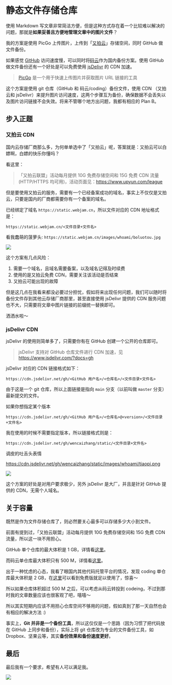 # 静态文件存储仓库

使用 Markdown 写文章非常简洁方便，但是这种方式存在着一个比较难以解决的问题，那就是**如果妥善且方便地管理文章中的图片文件**？

我的方案是使用 PicGo 上传图片，上传到「[又拍云](https://www.upyun.com/)」存储空间，同时 GitHub 做文件备份。

如果感觉 [GitHub](https://github.com/) 访问速度慢，可以同时将[码云](https://gitee.com/)作为国内备份方案。使用 GitHub 做文件备份还有一个好处是可以免费使用 [jsDelivr](https://www.jsdelivr.com/) 的 CDN 加速。

> [PicGo](https://github.com/Molunerfinn/PicGo/) 是一个用于快速上传图片并获取图片 URL 链接的工具

这个方案是使用 git 仓库（GitHub 和 码云/coding）备份文件，使用 CDN （又拍云和 jsDelivr）来提升图片访问速度，这两个步骤互为备份，确保数据不会丢失以及图片访问链接不会失效。将来不管哪个地方出问题，我都有相应的 Plan B。


## 步入正题

### 又拍云 CDN

国内云存储厂商那么多，为何单单选中了「又拍云」呢，答案就是：又拍云可以白嫖啊，白嫖的快乐你懂吗？

看这里：

> 「又拍云联盟」活动每月提供 10G 免费存储空间和 15G 免费 CDN 流量(HTTP/HTTPS 均可用)，活动页面见：https://www.upyun.com/league

但是要使用又拍云的服务，需要有一个已经备案成功的域名，事实上不仅仅是又拍云，只要是国内的厂商都需要你有一个备案的域名。

已经绑定了域名 `https://static.webjam.cn`，所以文件对应的 CDN 地址格式是：

```
https://static.webjam.cn/<文件目录+文件名>
```

看我蠢萌的菠萝头: `https://static.webjam.cn/images/whoami/boluotou.jpg`

![](https://static.webjam.cn/images/whoami/boluotou.jpg)

这个方案有几点风险：

1. 需要一个域名，且域名需要备案，以及域名记得及时续费
2. 使用的是又拍云免费 CDN，需要关注该活动是否结束
3. 又拍云可能出现的故障

但是这几点在我看来都没必要过分担忧，假如将来出现任何问题，我们可以随时将备份文件存到其他云存储厂商那里，甚至直接使用 jsDelivr 提供的 CDN 服务问题也不大，只需要将文章中图片链接的前缀统一替换即可。

洒洒水啦～

### jsDelivr CDN

jsDelivr 的使用则简单多了，只需要你有在 GitHub 创建一个公开的仓库即可。

> jsDelivr 支持对 GitHub 仓库文件进行 CDN 加速，见 https://www.jsdelivr.com/?docs=gh

jsDelivr 对应的 CDN 链接格式如下：

```
https://cdn.jsdelivr.net/gh/<GitHub 用户名>/<仓库名>/<文件目录+文件名>
```

由于这是一个 git 仓库，所以上面链接是指向 `main` 分支（以前叫做 `master` 分支）最新提交的文件。

如果你想指定某个版本

```
https://cdn.jsdelivr.net/gh/<GitHub 用户名>/<仓库名>@<version>/<文件目录+文件名>
```

我在使用的时候不需要指定版本，所以链接格式则是：

```
https://cdn.jsdelivr.net/gh/wencaizhang/static/<文件目录+文件名>
```

调皮的吐舌头表情

https://cdn.jsdelivr.net/gh/wencaizhang/static/images/whoami/tiaopi.png

![](https://static.webjam.cn/images/whoami/tiaopi.png)

这个方案的好处是对用户要求极少，另外 jsDelivr 是大厂，并且是针对 GitHub 提供的 CDN，无需个人域名。

## 关于容量

既然是作为文件存储仓库了，则必然要关心最多可以存储多少大小到文件。

前面有提到过，「又拍云联盟」活动每月提供 10G 免费存储空间和 15G 免费 CDN 流量，所以这一块不用担心。

GitHub 单个仓库的最大体积是 1 GB，详情看[这里](https://docs.github.com/cn/free-pro-team@latest/github/managing-large-files/what-is-my-disk-quota)。

而码云单仓库最大体积只有 500 M，详情看[这里](https://gitee.com/help/articles/4232#article-header0)。

出于一种忧虑的心态，我看了眼国内其他代码托管平台的情况，发现 coding 单仓库最大体积是 2 GB，在[这里](https://coding.net/pricing)可以看到免费版就足以使用了，惊喜～

所以如果仓库体积超过 500 M 之后，可以考虑从码云转投到 codeing，不过到那时我的文章数量应该也很客观了吧，嘻嘻～

所以其实短期内应该不用担心仓库空间不够用的问题，假如真到了那一天自然也会有相应的解决方法 :)

事实上，**Git 并非是一个备份工具**，所以这仅仅是一个思路（因为习惯了把代码放在 GitHub 上同步和备份），实际上将 git 仓库改为专业的文件备份工具，如 Dropbox、坚果云等，其实**备份效果和备份速度更好**。

## 最后

最后我有一个要求，希望有人可以满足我。

![](https://cdn.jsdelivr.net/gh/wencaizhang/static/images/%E7%BB%99%E6%88%91%E4%B8%80%E5%BC%A0%E5%BD%A9%E7%A5%A8%EF%BC%8C%E8%A6%81%E8%83%BD%E4%B8%AD%E5%A5%96%E7%9A%84.png)

